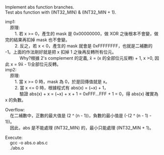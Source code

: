 Implement abs function branches.  
Test abs function with (INT32_MIN) & (INT32_MIN + 1).  

imp1:  
    &nbsp;&nbsp;&nbsp;&nbsp;原理:  
        &nbsp;&nbsp;&nbsp;&nbsp;&nbsp;&nbsp;&nbsp;&nbsp;1. 若 x >= 0，產生的 mask 是 0x00000000，做 XOR 之後根本不會變，做完的結果再扣掉 mask 也不會變。  
        &nbsp;&nbsp;&nbsp;&nbsp;&nbsp;&nbsp;&nbsp;&nbsp;2. 反之，若 x < 0，產生的 mask 就會是 0xFFFFFFFF，也就是二補數的 -1。上面的作法剛好就是把 x 扣掉 1 之後再反轉所有位元。  
&nbsp;&nbsp;&nbsp;&nbsp;&nbsp;&nbsp;&nbsp;&nbsp;&nbsp;&nbsp;&nbsp;&nbsp;Why?根據 2's complement 的定義, x&#x0304; = (x 的全部位元反轉) + 1, x >0, 因此 x = 9x&#x0304; - 1)全部位元反轉。  
imp2:  
    &nbsp;&nbsp;&nbsp;&nbsp;原理:  
        &nbsp;&nbsp;&nbsp;&nbsp;&nbsp;&nbsp;&nbsp;&nbsp;1. 當 x >= 0 時，mask 為 0，於是回傳值就是 x。  
        &nbsp;&nbsp;&nbsp;&nbsp;&nbsp;&nbsp;&nbsp;&nbsp;2. 當 x <= 0 時，根據程式有 abs(x) = (~x) + 1，  
           &nbsp;&nbsp;&nbsp;&nbsp;&nbsp;&nbsp;&nbsp;&nbsp;&nbsp;&nbsp;&nbsp;&nbsp;驗證 abs(x) + x = (~x) + x + 1 = 0xFFF...FFF + 1 = 0，得 abs(x) 確實為 x 的負數。  

Overflow:   
    &nbsp;&nbsp;&nbsp;&nbsp;在二補數中，正數的最大值是 (2 ^ (n - 1))，負數的最小值是 (-(2 ^ (n - 1) - 1))。  
    &nbsp;&nbsp;&nbsp;&nbsp;因此，abs 是不能處理 (INT32_MIN) 的，最小只能處理 (INT32_MIN + 1)。  


Execute:  
    &nbsp;&nbsp;&nbsp;&nbsp;gcc -o abs.o abs.c  
    &nbsp;&nbsp;&nbsp;&nbsp;./abs.o
